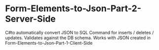 # Form-Elements-to-Json-Part-2-Server-Side
C#to automatically convert JSON to SQL Command for inserts / deletes / updates. Validates against the DB schema.
Works with JSON created in Form-Elements-to-Json-Part-1-Client-Side

